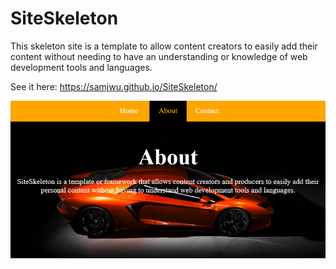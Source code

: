 # SiteSkeleton

This skeleton site is a template to allow content creators to easily add their content without needing to have an understanding or knowledge of web development tools and languages.

See it here: https://samjwu.github.io/SiteSkeleton/

![siteskeleton](siteskeleton.PNG)
